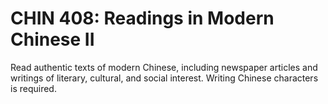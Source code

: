 # CHIN 408: Readings in Modern Chinese II

Read authentic texts of modern Chinese, including newspaper articles and writings of literary, cultural, and social interest. Writing Chinese characters is required.